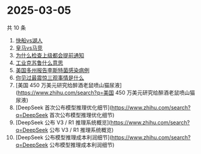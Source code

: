 # 2025-03-05

共 10 条

<!-- BEGIN ZHIHUSEARCH -->
<!-- 最后更新时间 Wed Mar 05 2025 01:11:41 GMT+0800 (China Standard Time) -->
1. [快船vs湖人](https://www.zhihu.com/search?q=快船vs湖人)
1. [皇马vs马竞](https://www.zhihu.com/search?q=皇马vs马竞)
1. [为什么检查上级都会提前通知](https://www.zhihu.com/search?q=为什么检查上级都会提前通知)
1. [工业克苏鲁什么意思](https://www.zhihu.com/search?q=工业克苏鲁什么意思)
1. [美国多州报告李斯特菌感染病例](https://www.zhihu.com/search?q=美国多州报告李斯特菌感染病例)
1. [你见过最震惊三观事情是什么](https://www.zhihu.com/search?q=你见过最震惊三观事情是什么)
1. [美国 450 万美元研究给醉酒老鼠喷山猫尿液](https://www.zhihu.com/search?q=美国 450 万美元研究给醉酒老鼠喷山猫尿液)
1. [DeepSeek 首次公布模型推理优化细节](https://www.zhihu.com/search?q=DeepSeek 首次公布模型推理优化细节)
1. [DeepSeek 公布 V3 / R1 推理系统概览](https://www.zhihu.com/search?q=DeepSeek 公布 V3 / R1 推理系统概览)
1. [DeepSeek 公布模型推理成本利润细节](https://www.zhihu.com/search?q=DeepSeek 公布模型推理成本利润细节)
<!-- END ZHIHUSEARCH -->
